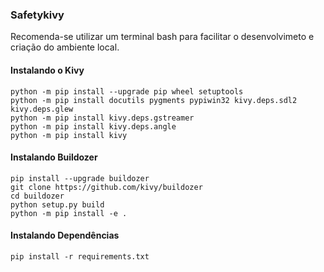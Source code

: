 ### Safetykivy

Recomenda-se utilizar um terminal bash para facilitar o desenvolvimeto e criação do ambiente local.

#### Instalando o Kivy

	python -m pip install --upgrade pip wheel setuptools
	python -m pip install docutils pygments pypiwin32 kivy.deps.sdl2 kivy.deps.glew
	python -m pip install kivy.deps.gstreamer
	python -m pip install kivy.deps.angle
	python -m pip install kivy 
    
#### Instalando Buildozer

    pip install --upgrade buildozer
    git clone https://github.com/kivy/buildozer
    cd buildozer
    python setup.py build
    python -m pip install -e .

#### Instalando Dependências

	pip install -r requirements.txt